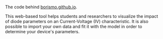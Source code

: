 The code behind [borismo.github.io](https://borismo.github.io).

This web-based tool helps students and researchers to visualize the impact of diode parameters on an Current-Voltage (IV) characteristic.
It is also possible to import your own data and fit it with the model in order to determine your device's parameters.